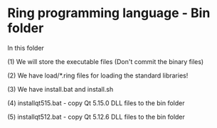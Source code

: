 Ring programming language - Bin folder
======================================

In this folder 

(1) We will store the executable files (Don't commit the binary files)

(2) We have load/*.ring files for loading the standard libraries!

(3) We have install.bat and install.sh 

(4) installqt515.bat - copy Qt 5.15.0 DLL files to the bin folder

(5) installqt512.bat - copy Qt 5.12.6 DLL files to the bin folder


